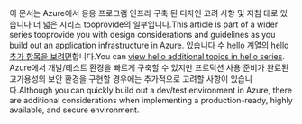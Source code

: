 <span data-ttu-id="efa7c-101">이 문서는 Azure에서 응용 프로그램 인프라 구축 된 디자인 고려 사항 및 지침 대로 있습니다 더 넓은 시리즈 tooprovide의 일부입니다.</span><span class="sxs-lookup"><span data-stu-id="efa7c-101">This article is part of a wider series tooprovide you with design considerations and guidelines as you build out an application infrastructure in Azure.</span></span> <span data-ttu-id="efa7c-102">있습니다 수 [hello 계열의 hello 추가 항목을 보려면](#next-steps)합니다.</span><span class="sxs-lookup"><span data-stu-id="efa7c-102">You can [view hello additional topics in hello series](#next-steps).</span></span> <span data-ttu-id="efa7c-103">Azure에서 개발/테스트 환경을 빠르게 구축할 수 있지만 프로덕션 사용 준비가 완료된 고가용성의 보안 환경을 구현할 경우에는 추가적으로 고려할 사항이 있습니다.</span><span class="sxs-lookup"><span data-stu-id="efa7c-103">Although you can quickly build out a dev/test environment in Azure, there are additional considerations when implementing a production-ready, highly available, and secure environment.</span></span>

